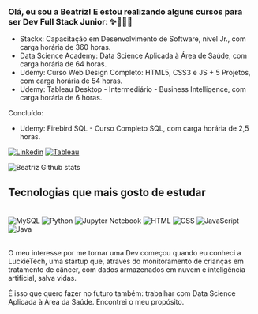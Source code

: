 ### Olá, eu sou a Beatriz! E estou realizando alguns cursos para ser Dev Full Stack Junior: ✨👩🏻‍⚕️ 
- Stackx: Capacitação em Desenvolvimento de Software, nível Jr., com carga horária de 360 horas.
- Data Science Academy: Data Science Aplicada à Área de Saúde, com carga horária de 64 horas.
- Udemy: Curso Web Design Completo: HTML5, CSS3 e JS + 5 Projetos, com carga horária de 54 horas.
- Udemy: Tableau Desktop - Intermediário - Business Intelligence, com carga horária de 6 horas.

Concluído:
- Udemy: Firebird SQL - Curso Completo SQL, com carga horária de 2,5 horas. 

[![Linkedin](https://img.shields.io/badge/LinkedIn-0077B5?style=for-the-badge&logo=linkedin&logoColor=white)](www.linkedin.com/in/beatrizssartori)
[![Tableau](https://img.shields.io/badge/Tableau-E97627?style=for-the-badge&logo=Tableau&logoColor=white)](https://public.tableau.com/app/profile/beatriz.sartori)

![Beatriz Github stats](https://github-readme-stats.vercel.app/api?username=beatrizssartori&show_icons=true&theme=radical)

## Tecnologias que mais gosto de estudar 

<div style ="display: inline_block"><br/>
  <img align="center" alt="MySQL" src="https://img.shields.io/badge/MySQL-005C84?style=for-the-badge&logo=mysql&logoColor=white" />
  <img align="center" alt="Python" src="https://img.shields.io/badge/Python-14354C?style=for-the-badge&logo=python&logoColor=white" />
  <img align="center" alt="Jupyter Notebook" src="https://img.shields.io/badge/jupyter-%23FA0F00.svg?style=for-the-badge&logo=jupyter&logoColor=white" />
  <img align="center" alt="HTML" src="https://img.shields.io/badge/HTML5-E34F26?style=for-the-badge&logo=html5&logoColor=white" />
  <img align="center" alt="CSS" src="https://img.shields.io/badge/CSS-239120?&style=for-the-badge&logo=css3&logoColor=white" />
  <img align="center" alt="JavaScript" src="https://img.shields.io/badge/JavaScript-F7DF1E?style=for-the-badge&logo=javascript&logoColor=black" />
  <img align="center" alt="Java" src="https://img.shields.io/badge/Java-ED8B00?style=for-the-badge&logo=java&logoColor=white" />
</div><br/>

O meu interesse por me tornar uma Dev começou quando eu conheci a LuckieTech, uma startup que, através do monitoramento de crianças em tratamento de câncer, com dados armazenados em nuvem e inteligência artificial, salva vidas.

É isso que quero fazer no futuro também: trabalhar com Data Science Aplicada à Área da Saúde. Encontrei o meu propósito. 
